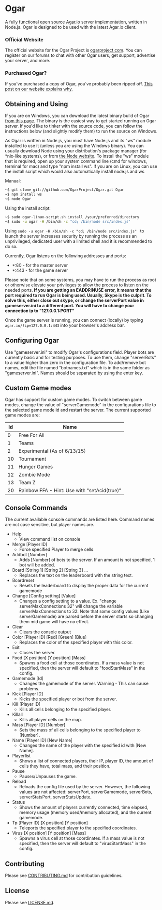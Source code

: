 # Ogar
A fully functional open source Agar.io server implementation, written in Node.js. Ogar is designed to be used with the latest Agar.io client.

### Official Website
The official website for the Ogar Project is [ogarproject.com](http://ogarproject.com). You can register on our forums to chat with other Ogar users, get support, advertise your server, and more.

### Purchased Ogar?
If you've purchased a copy of Ogar, you've probably been ripped off. [This post on our website explains why.](http://ogarproject.com/threads/psa-if-you-purchased-ogar-youve-been-ripped-off.6/)

## Obtaining and Using
If you are on Windows, you can download the latest binary build of Ogar [from this page](http://dl.ogarproject.com/). The binary is the easiest way to get started running an Ogar server. If you'd like to tinker with the source code, you can follow the instructions below (and slightly modify them) to run the source on Windows.

As Ogar is written in Node.js, you must have Node.js and its "ws" module installed to use it (unless you are using the Windows binary). You can usually download Node using your distribution's package manager (for *nix-like systems), or from [the Node website](http://nodejs.org). To install the "ws" module that is required, open up your system command line (cmd for windows, terminal for mac) and type "npm install ws". If you are on Linux, you can use the install script which would also automatically install node.js and ws. 

Manual:
```sh
~$ git clone git://github.com/OgarProject/Ogar.git Ogar
~$ npm install ws
~$ node Ogar
```
Using the install script:
```sh
~$ sudo ogar-linux-script.sh install /your/preferred/directory
~$ sudo -u ogar -H /bin/sh -c "cd; /bin/node src/index.js"
```
Using ```sudo -u ogar -H /bin/sh -c "cd; /bin/node src/index.js" ``` to launch the server increases security by running the process as an unprivileged, dedicated user with a limited shell and it is recommended to do so.

Currently, Ogar listens on the following addresses and ports:
* *:80 - for the master server
* *:443 - for the game server

Please note that on some systems, you may have to run the process as root or otherwise elevate your privileges to allow the process to listen on the needed ports. **If you are getting an EADDRINUSE error, it means that the port required to run Ogar is being used. Usually, Skype is the culprit. To solve this, either close out skype, or change the serverPort value in gameserver.ini to a different port. You will have to change your connection ip to "127.0.0.1:PORT"**

Once the game server is running, you can connect (locally) by typing `agar.io/?ip=127.0.0.1:443` into your browser's address bar.

## Configuring Ogar
Use "gameserver.ini" to modify Ogar's configurations field. Player bots are currently basic and for testing purposes. To use them, change "serverBots" to a value higher than zero in the configuration file. To add/remove bot names, edit the file named "botnames.txt" which is in the same folder as "gameserver.ini". Names should be separated by using the enter key.

## Custom Game modes
Ogar has support for custom game modes. To switch between game modes, change the value of "serverGamemode" in the configurations file to the selected game mode id and restart the server. The current supported game modes are:

Id   | Name
-----|--------------
0    | Free For All
1    | Teams
2    | Experimental (As of 6/13/15)
10   | Tournament
11   | Hunger Games
12   | Zombie Mode
13   | Team Z
20   | Rainbow FFA - Hint: Use with "setAcid(true)"

## Console Commands
The current available console commands are listed here. Command names are not case sensitive, but player names are.

 - Help
   * View command list on console
 - Merge [Player ID]
   * Force specified Player to merge cells
 - Addbot [Number]
   * Adds [Number] of bots to the server. If an amount is not specified, 1 bot will be added.
 - Board [String 1] [String 2] [String 3] ...
   * Replaces the text on the leaderboard with the string text.
 - Boardreset
   * Resets the leaderboard to display the proper data for the current gamemode
 - Change [Config setting] [Value]
   * Changes a config setting to a value. Ex. "change serverMaxConnections 32" will change the variable serverMaxConnections to 32. Note that some config values (Like serverGamemode) are parsed before the server starts so changing them mid game will have no effect.
 - Clear
   * Clears the console output
 - Color [Player ID] [Red] [Green] [Blue]
   * Replaces the color of the specified player with this color.
 - Exit
   * Closes the server.
 - Food [X position] [Y position] [Mass]
   * Spawns a food cell at those coordinates. If a mass value is not specified, then the server will default to "foodStartMass" in the config.
 - Gamemode [Id]
   * Changes the gamemode of the server. Warning - This can cause problems.
 - Kick [Player ID]
   * Kicks the specified player or bot from the server.
 - Kill [Player ID]
   * Kills all cells belonging to the specified player.
 - Killall
   * Kills all player cells on the map.
 - Mass [Player ID] [Number]
   * Sets the mass of all cells belonging to the specified player to [Number].
 - Name [Player ID] [New Name]
   * Changes the name of the player with the specified id with [New Name].
 - Playerlist
   * Shows a list of connected players, their IP, player ID, the amount of cells they have, total mass, and their position. 
 - Pause
   * Pauses/Unpauses the game.
 - Reload
   * Reloads the config file used by the server. However, the following values are not affected: serverPort, serverGamemode, serverBots, serverStatsPort, serverStatsUpdate.
 - Status
   * Shows the amount of players currently connected, time elapsed, memory usage (memory used/memory allocated), and the current gamemode.
 - Tp [Player ID] [X position] [Y position]
   * Teleports the specified player to the specified coordinates.
 - Virus [X position] [Y position] [Mass]
   * Spawns a virus cell at those coordinates. If a mass value is not specified, then the server will default to "virusStartMass" in the config.

## Contributing
Please see [CONTRIBUTING.md](https://github.com/OgarProject/Ogar/blob/master/CONTRIBUTING.md) for contribution guidelines.

## License
Please see [LICENSE.md](https://github.com/OgarProject/Ogar/blob/master/LICENSE.md).
